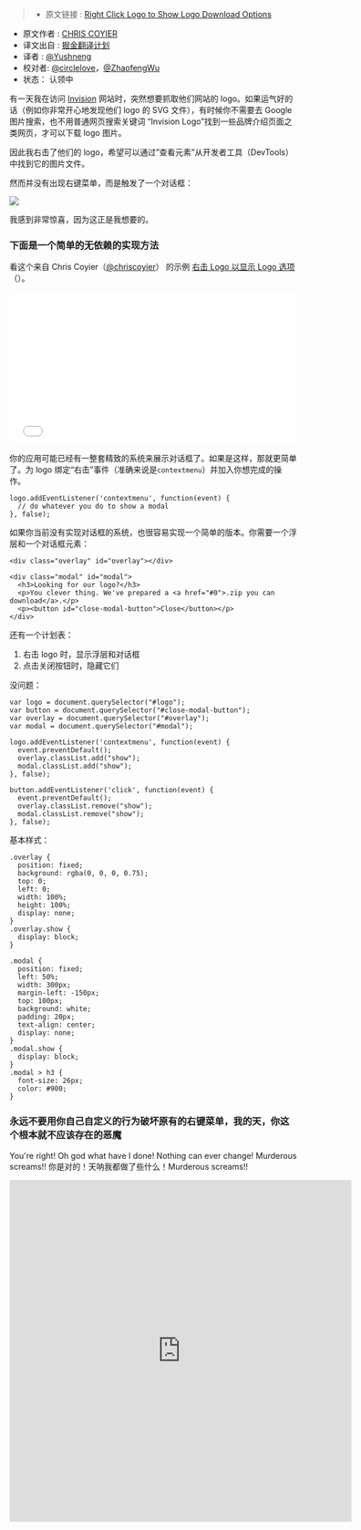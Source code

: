 >* 原文链接 : [Right Click Logo to Show Logo Download Options](https://css-tricks.com/right-click-logo-show-logo-download-options/)
* 原文作者 : [CHRIS COYIER ](https://css-tricks.com/author/chriscoyier/)
* 译文出自 : [掘金翻译计划](https://github.com/xitu/gold-miner)
* 译者 : [@Yushneng](https://github.com/rainyear)
* 校对者: [@circlelove](https://github.com/circlelove)，[@ZhaofengWu](https://github.com/ZhaofengWu)
* 状态： 认领中




有一天我在访问 [Invision](http://www.invisionapp.com/) 网站时，突然想要抓取他们网站的 logo。如果运气好的话（例如你非常开心地发现他们 logo 的 SVG 文件），有时候你不需要去 Google 图片搜索，也不用普通网页搜索关键词 “Invision Logo”找到一些品牌介绍页面之类网页，才可以下载 logo 图片。

因此我右击了他们的 logo，希望可以通过”查看元素”从开发者工具（DevTools）中找到它的图片文件。

然而并没有出现右键菜单，而是触发了一个对话框：


![](https://css-tricks.com/wp-content/uploads/2016/03/show-logo.gif)

我感到非常惊喜，因为这正是我想要的。


### 下面是一个简单的无依赖的实现方法

看这个来自 Chris Coyier（[@chriscoyier](http://codepen.io/chriscoyier)） 的示例 [右击 Logo 以显示 Logo 选项](http://codepen.io/chriscoyier/pen/QNyeVd/)（）。

<iframe height="268" scrolling="no" src="//codepen.io/chriscoyier/embed/QNyeVd/?height=268&amp;theme-id=0&amp;default-tab=result" frameborder="no" allowtransparency="true" allowfullscreen="true" style="width: 100%;">See the Pen &lt;a href="http://codepen.io/chriscoyier/pen/QNyeVd/"&gt;Right Click Logo to Show Logo Options&lt;/a&gt; by Chris Coyier (&lt;a href="http://codepen.io/chriscoyier"&gt;@chriscoyier&lt;/a&gt;) on &lt;a href="http://codepen.io"&gt;CodePen&lt;/a&gt;.</iframe>

你的应用可能已经有一整套精致的系统来展示对话框了。如果是这样，那就更简单了。为 logo 绑定“右击”事件（准确来说是`contextmenu`）并加入你想完成的操作。

    logo.addEventListener('contextmenu', function(event) {
      // do whatever you do to show a modal
    }, false);

如果你当前没有实现对话框的系统，也很容易实现一个简单的版本。你需要一个浮层和一个对话框元素：

    <div class="overlay" id="overlay"></div>

    <div class="modal" id="modal">
      <h3>Looking for our logo?</h3>
      <p>You clever thing. We've prepared a <a href="#0">.zip you can download</a>.</p>
      <p><button id="close-modal-button">Close</button></p>
    </div>

还有一个计划表：

1. 右击 logo 时，显示浮层和对话框
2. 点击关闭按钮时，隐藏它们

没问题：

    var logo = document.querySelector("#logo");
    var button = document.querySelector("#close-modal-button");
    var overlay = document.querySelector("#overlay");
    var modal = document.querySelector("#modal");

    logo.addEventListener('contextmenu', function(event) {
      event.preventDefault();
      overlay.classList.add("show");
      modal.classList.add("show");
    }, false);

    button.addEventListener('click', function(event) {
      event.preventDefault();
      overlay.classList.remove("show");
      modal.classList.remove("show");
    }, false);

基本样式：

    .overlay {
      position: fixed;
      background: rgba(0, 0, 0, 0.75);
      top: 0;
      left: 0;
      width: 100%;
      height: 100%;
      display: none;
    }
    .overlay.show {
      display: block;
    }

    .modal {
      position: fixed;
      left: 50%;
      width: 300px;
      margin-left: -150px;
      top: 100px;
      background: white;
      padding: 20px;
      text-align: center;
      display: none;
    }
    .modal.show {
      display: block;
    }
    .modal > h3 {
      font-size: 26px;
      color: #900;
    }

### 永远不要用你自己自定义的行为破坏原有的右键菜单，我的天，你这个根本就不应该存在的恶魔

You're right! Oh god what have I done! Nothing can ever change! Murderous screams!!
你是对的！天呐我都做了些什么！Murderous screams!!

<iframe src="https://vine.co/v/i675aBFnWta/embed/simple" width="600" height="600" frameborder="0"></iframe><script src="https://platform.vine.co/static/scripts/embed.js"></script>

